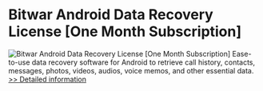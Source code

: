 # Bitwar Android Data Recovery License [One Month Subscription]
![Bitwar Android Data Recovery License [One Month Subscription]](https://mycommerce.akamaized.net/api/pimages/P300974227/BIG/300974227.PNG)
Ease-to-use data recovery software for Android to retrieve call history, contacts, messages, photos, videos, audios, voice memos, and other essential data.
[>> Detailed information](https://secure.shareit.com/shareit/product.html?productid=300974227&affiliateid=200057808)